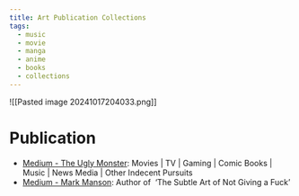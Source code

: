 ```yaml
---
title: Art Publication Collections
tags:
  - music
  - movie
  - manga
  - anime
  - books
  - collections
---
```

![[Pasted image 20241017204033.png]]
# Publication

- [Medium - The Ugly Monster](https://medium.com/theuglymonster): Movies | TV | Gaming | Comic Books | Music | News Media | Other Indecent Pursuits
- [Medium - Mark Manson](https://medium.com/@markmanson): Author of  ‘The Subtle Art of Not Giving a Fuck’